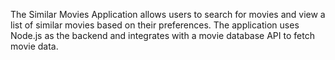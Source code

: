 The Similar Movies Application allows users to search for movies and view a list of similar movies based on their preferences. 
The application uses Node.js as the backend and integrates with a movie database API to fetch movie data.
